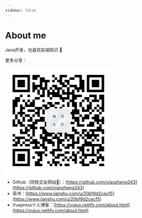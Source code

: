 ```yaml
---
sidebar: false
---
```



# About me

Java开发，也喜欢前端知识 :star2:

更多分享：

![wechat](./.vuepress/public/wechat.jpg)

- Github（同性交友网站🐶）：[https://github.com/xiaozheng243](https://github.com/xiaozheng243)
- 简书：[https://www.jianshu.com/u/20bf9d2cecf5](https://www.jianshu.com/u/20bf9d2cecf5)
- Vuepress个人博客：[https://yuluo.netlify.com/about.html](https://yuluo.netlify.com/about.html)